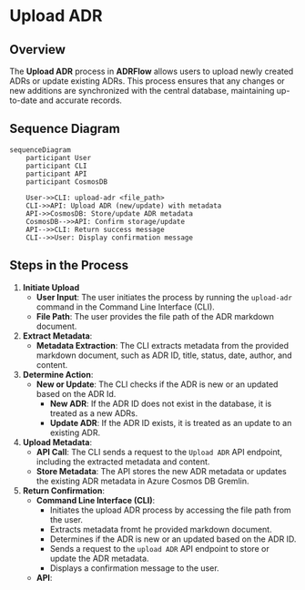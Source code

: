 # Upload ADR

## Overview

The **Upload ADR** process in **ADRFlow** allows users to upload newly created ADRs or update existing ADRs. This process ensures that any changes or new additions are synchronized with the central database, maintaining up-to-date and accurate records.

## Sequence Diagram

```mermaid
sequenceDiagram
    participant User
    participant CLI
    participant API
    participant CosmosDB

    User->>CLI: upload-adr <file_path>
    CLI->>API: Upload ADR (new/update) with metadata
    API->>CosmosDB: Store/update ADR metadata
    CosmosDB-->>API: Confirm storage/update
    API-->>CLI: Return success message
    CLI-->>User: Display confirmation message
```

## Steps in the Process

1. **Initiate Upload**
   - **User Input**: The user initiates the process by running the `upload-adr` command in the Command Line Interface (CLI).
   - **File Path**: The user provides the file path of the ADR markdown document.
2. **Extract Metadata**:
   - **Metadata Extraction**: The CLI extracts metadata from the provided markdown document, such as ADR ID, title, status, date, author, and content.
3. **Determine Action**:
   - **New or Update**: The CLI checks if the ADR is new or an updated based on the ADR Id.
     - **New ADR**: If the ADR ID does not exist in the database, it is treated as a new ADRs.
     - **Update ADR**: If the ADR ID exists, it is treated as an update to an existing ADR.
4. **Upload Metadata**:
   - **API Call**: The CLI sends a request to the `Upload ADR` API endpoint, including the extracted metadata and content.
   - **Store Metadata**: The API stores the new ADR metadata or updates the existing ADR metadata in Azure Cosmos DB Gremlin.
5. **Return Confirmation**:
   - **Command Line Interface (CLI)**:
     - Initiates the upload ADR process by accessing the file path from the user.
     - Extracts metadata fromt he provided markdown document.
     - Determines if the ADR is new or an updated based on the ADR ID.
     - Sends a request to the `upload ADR` API endpoint to store or update the ADR metadata.
     - Displays a confirmation message to the user.
   - **API**: